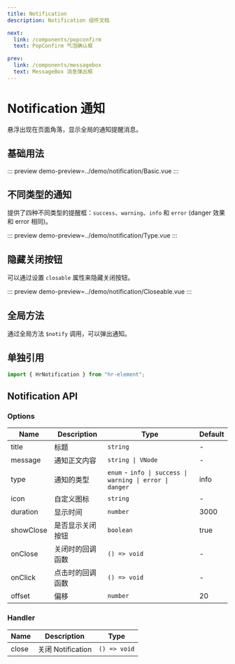```yaml
---
title: Notification
description: Notification 组件文档

next: 
  link: /components/popconfirm
  text: PopConfirm 气泡确认框

prev:
  link: /components/messagebox
  text: MessageBox 消息弹出框
---
```


# Notification 通知

悬浮出现在页面角落，显示全局的通知提醒消息。

## 基础用法

::: preview
demo-preview=../demo/notification/Basic.vue
:::

## 不同类型的通知

提供了四种不同类型的提醒框：`success`、`warning`、`info` 和 `error` (danger 效果和 error 相同)。

::: preview
demo-preview=../demo/notification/Type.vue
:::

## 隐藏关闭按钮

可以通过设置 `closable` 属性来隐藏关闭按钮。

::: preview
demo-preview=../demo/notification/Closeable.vue
:::

## 全局方法

通过全局方法 `$notify` 调用，可以弹出通知。

## 单独引用

```typescript
import { HrNotification } from "hr-element";
```

## Notification API

### Options

| Name      | Description      | Type                                                     | Default |
| --------- | ---------------- | -------------------------------------------------------- | ------- |
| title     | 标题             | `string`                                                 | -       |
| message   | 通知正文内容     | `string \| VNode`                                        | -       |
| type      | 通知的类型       | `enum` - `info \| success \| warning \| error \| danger` | info    |
| icon      | 自定义图标       | `string`                                                 | -       |
| duration  | 显示时间         | `number`                                                 | 3000    |
| showClose | 是否显示关闭按钮 | `boolean`                                                | true    |
| onClose   | 关闭时的回调函数 | `() => void`                                             | -       |
| onClick   | 点击时的回调函数 | `() => void`                                             | -       |
| offset    | 偏移             | `number`                                                 | 20      |

### Handler

| Name  | Description       | Type         |
| ----- | ----------------- | ------------ |
| close | 关闭 Notification | `() => void` |
